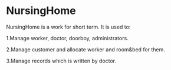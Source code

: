# NursingHome
NursingHome is a work for short term. It is used to:

1.Manage worker, doctor, doorboy, administrators.

2.Manage customer and allocate worker and room&bed for them.

3.Manage records which is written by doctor.

